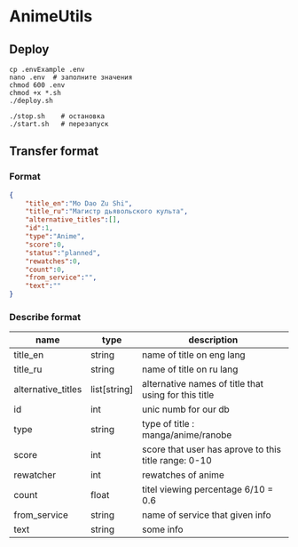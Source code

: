 # AnimeUtils

## Deploy

```
cp .envExample .env
nano .env  # заполните значения
chmod 600 .env
chmod +x *.sh
./deploy.sh
```


```
./stop.sh    # остановка
./start.sh   # перезапуск
```

## Transfer format

### Format

```json
{
    "title_en":"Mo Dao Zu Shi",
    "title_ru":"Магистр дьявольского культа",
    "alternative_titles":[],
    "id":1,
    "type":"Anime",
    "score":0,
    "status":"planned",
    "rewatches":0,
    "count":0,
    "from_service":"",
    "text":""
}
```

### Describe format

|name   |type   |description   |
|---|---|---|
|title_en   |string   |name of title on eng lang   |
|title_ru   |string   |name of title on ru lang   |
|alternative_titles   |list[string]   |alternative names of title that using for this title   |
|id   |int   |unic numb for our db   |
|type   |string   |type of title : manga/anime/ranobe   |
|score   |int   |score that user has aprove to this title range: 0-10   |
|rewatcher   |int   |rewatches of anime   |
|count   |float   |titel viewing percentage 6/10 = 0.6   |
|from_service   |string   |name of service that given info   |
|text   |string   |some info   |
